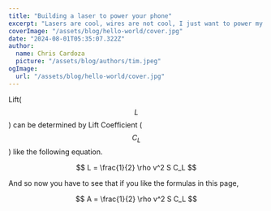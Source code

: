 ```yaml
---
title: "Building a laser to power your phone"
excerpt: "Lasers are cool, wires are not cool, I just want to power my phone"
coverImage: "/assets/blog/hello-world/cover.jpg"
date: "2024-08-01T05:35:07.322Z"
author:
  name: Chris Cardoza
  picture: "/assets/blog/authors/tim.jpeg"
ogImage:
  url: "/assets/blog/hello-world/cover.jpg"
---
```


Lift($$L$$) can be determined by Lift Coefficient ($$C_L$$) like the following
equation.

$$
L = \frac{1}{2} \rho v^2 S C_L
$$

And so now you have to see that if you like the formulas in this page,

$$
A = \frac{1}{2} \rho v^2 S C_L
$$
